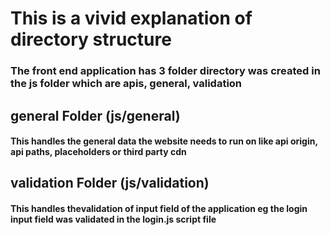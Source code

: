 # This is a vivid explanation of directory structure
### The front end application has 3 folder directory was created in the js folder which are apis, general, validation

## general Folder (js/general)
#### This handles the general data the website needs to run on like api origin, api paths, placeholders or third party cdn


## validation Folder (js/validation)
#### This handles thevalidation of input field of the application eg the login input field was validated in the login.js script file

